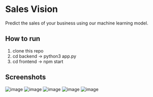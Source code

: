 # Sales Vision
Predict the sales of your business using our machine learning model.

## How to run
1. clone this repo
2. cd backend ->
    python3 app.py
4. cd frontend ->
    npm start

## Screenshots
![image](https://github.com/anupriyalathey/Sales-Predictor/assets/90963726/a51ddde2-4c5d-4f4b-b897-c0e9a1081b65)
![image](https://github.com/anupriyalathey/Sales-Predictor/assets/90963726/3b82b543-883c-463e-99fc-f4479e2d2151)
![image](https://github.com/anupriyalathey/Sales-Predictor/assets/90963726/27f22e9c-360b-48da-b9d3-43e91457e52f)
![image](https://github.com/anupriyalathey/Sales-Predictor/assets/90963726/09d3955c-0347-47ae-a0bc-78696ca11e75)
![image](https://github.com/anupriyalathey/Sales-Predictor/assets/90963726/71258073-5f76-4493-8d07-8550bab82a63)
